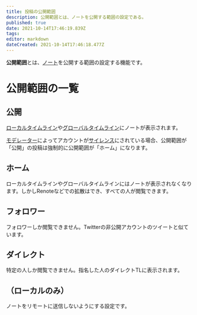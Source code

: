 ```yaml
---
title: 投稿の公開範囲
description: 公開範囲とは、ノートを公開する範囲の設定である。
published: true
date: 2021-10-14T17:46:19.839Z
tags: 
editor: markdown
dateCreated: 2021-10-14T17:46:18.477Z
---
```


**公開範囲**とは、[ノート](/ja/function/note)を公開する範囲の設定する機能です。

# 公開範囲の一覧
## 公開
[ローカルタイムライン](/ja/function/tl#ローカル)や[グローバルタイムライン](/ja/function/tl#グローバル)にノートが表示されます。

[モデレーター](/ja/function/moderator)によってアカウントが[サイレンス](/ja/function/silence)にされている場合、公開範囲が「公開」の投稿は強制的に公開範囲が「ホーム」になります。

## ホーム
ローカルタイムラインやグローバルタイムラインにはノートが表示されなくなります。しかしRenoteなどでの拡散はでき、すべての人が閲覧できます。

## フォロワー
フォロワーしか閲覧できません。Twitterの非公開アカウントのツイートと似ています。

## ダイレクト
特定の人しか閲覧できません。指名した人のダイレクトTLに表示されます。

## （ローカルのみ）
ノートをリモートに送信しないようにする設定です。
